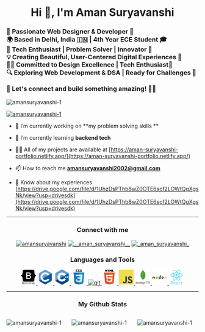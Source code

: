 <h1 align="center">Hi 👋, I'm Aman Suryavanshi</h1>
<h3 align="left">
  🌟 Passionate Web Designer & Developer 🚀<br>
  🌍 Based in Delhi, India 🇮🇳 | 4th Year ECE Student 🎓<br>
  🤖 Tech Enthusiast | Problem Solver | Innovator 🌟<br>
  💡 Creating Beautiful, User-Centered Digital Experiences 🎨<br>
  👨‍💻 Committed to Design Excellence | Tech Enthusiast🤖<br>
  🔍 Exploring Web Development & DSA | Ready for Challenges 💪<br>
    
  💪 Let's connect and build something amazing! 🤝🌐
</h3>


<p align="left"> <img src="https://komarev.com/ghpvc/?username=amansuryavanshi-1&label=Profile%20views&color=0e75b6&style=flat" alt="amansuryavanshi-1" /> </p>

<p align="left"> <a href="https://github.com/ryo-ma/github-profile-trophy"><img src="https://github-profile-trophy.vercel.app/?username=amansuryavanshi-1" alt="amansuryavanshi-1" /></a> </p>

- 🔭 I’m currently working on **my problem solving skills
**

- 🌱 I’m currently learning **backend tech**

- 👨‍💻 All of my projects are available at [https://aman-suryavanshi-portfolio.netlify.app/](https://aman-suryavanshi-portfolio.netlify.app/)

- 📫 How to reach me **amansuryavanshi2002@gmail.com**

- 📄 Know about my experiences [https://drive.google.com/file/d/1UhzDsPThb8wZ0OTE6scf2LOWtQgXgsNk/view?usp=drivesdk](https://drive.google.com/file/d/1UhzDsPThb8wZ0OTE6scf2LOWtQgXgsNk/view?usp=drivesdk)

 <hr>
 
<h3 align="center">Connect with me</h3>
<p align="center">
<a href="https://linkedin.com/in/amansuryavanshi" target="blank"><img align="center" src="https://raw.githubusercontent.com/rahuldkjain/github-profile-readme-generator/master/src/images/icons/Social/linked-in-alt.svg" alt="amansuryavanshi" height="30" width="40" /></a>
<a href="https://instagram.com/__aman_suryavanshi__" target="blank"><img align="center" src="https://raw.githubusercontent.com/rahuldkjain/github-profile-readme-generator/master/src/images/icons/Social/instagram.svg" alt="__aman_suryavanshi__" height="30" width="40" /></a>
<a href="https://www.leetcode.com/_aman_suryavanshi_" target="blank"><img align="center" src="https://raw.githubusercontent.com/rahuldkjain/github-profile-readme-generator/master/src/images/icons/Social/leet-code.svg" alt="_aman_suryavanshi_" height="30" width="40" /></a>
</p>

<h3 align="center">Languages and Tools</h3>
<p align="center"> <a href="https://getbootstrap.com" target="_blank" rel="noreferrer"> <img src="https://raw.githubusercontent.com/devicons/devicon/master/icons/bootstrap/bootstrap-plain-wordmark.svg" alt="bootstrap" width="40" height="40"/> </a> <a href="https://www.cprogramming.com/" target="_blank" rel="noreferrer"> <img src="https://raw.githubusercontent.com/devicons/devicon/master/icons/c/c-original.svg" alt="c" width="40" height="40"/> </a> <a href="https://www.w3schools.com/cpp/" target="_blank" rel="noreferrer"> <img src="https://raw.githubusercontent.com/devicons/devicon/master/icons/cplusplus/cplusplus-original.svg" alt="cplusplus" width="40" height="40"/> </a> <a href="https://www.w3schools.com/css/" target="_blank" rel="noreferrer"> <img src="https://raw.githubusercontent.com/devicons/devicon/master/icons/css3/css3-original-wordmark.svg" alt="css3" width="40" height="40"/> </a> <a href="https://git-scm.com/" target="_blank" rel="noreferrer"> <img src="https://www.vectorlogo.zone/logos/git-scm/git-scm-icon.svg" alt="git" width="40" height="40"/> </a> <a href="https://www.w3.org/html/" target="_blank" rel="noreferrer"> <img src="https://raw.githubusercontent.com/devicons/devicon/master/icons/html5/html5-original-wordmark.svg" alt="html5" width="40" height="40"/> </a> <a href="https://developer.mozilla.org/en-US/docs/Web/JavaScript" target="_blank" rel="noreferrer"> <img src="https://raw.githubusercontent.com/devicons/devicon/master/icons/javascript/javascript-original.svg" alt="javascript" width="40" height="40"/> </a> <a href="https://www.mongodb.com/" target="_blank" rel="noreferrer"> <img src="https://raw.githubusercontent.com/devicons/devicon/master/icons/mongodb/mongodb-original-wordmark.svg" alt="mongodb" width="40" height="40"/> </a> <a href="https://nodejs.org" target="_blank" rel="noreferrer"> <img src="https://raw.githubusercontent.com/devicons/devicon/master/icons/nodejs/nodejs-original-wordmark.svg" alt="nodejs" width="40" height="40"/> </a> <a href="https://reactjs.org/" target="_blank" rel="noreferrer"> <img src="https://raw.githubusercontent.com/devicons/devicon/master/icons/react/react-original-wordmark.svg" alt="react" width="40" height="40"/> </a> </p>
 <hr>
 
<h3 align="center">My Github Stats</h3>

<div style="display: flex; justify-content: space-between;">
  <div style="flex: 1; margin-right: 10px;">
    <p><img align="left" src="https://github-readme-stats.vercel.app/api?username=amansuryavanshi-1&show_icons=true&locale=en" alt="amansuryavanshi-1" /></p>
  </div>
  <div style="flex: 1; margin-right: 10px;">
    <p><img src="https://github-readme-streak-stats.herokuapp.com/?user=amansuryavanshi-1&" alt="amansuryavanshi-1" /></p>
  </div>
  <div style="flex: 1;">
    <p><img src="https://github-readme-stats.vercel.app/api/top-langs?username=amansuryavanshi-1&show_icons=true&locale=en&layout=compact" alt="amansuryavanshi-1" /></p>
  </div>
</div>

